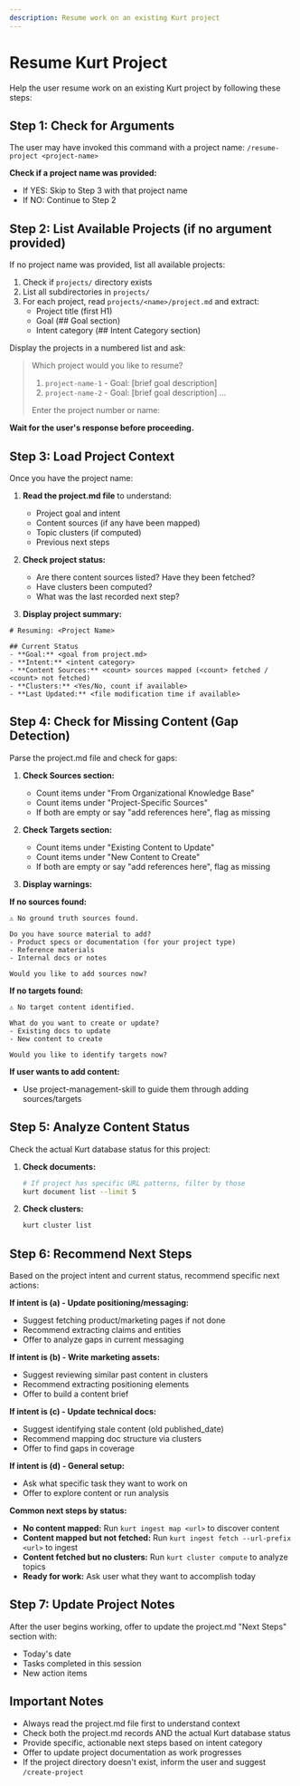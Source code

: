 ```yaml
---
description: Resume work on an existing Kurt project
---
```


# Resume Kurt Project

Help the user resume work on an existing Kurt project by following these steps:

## Step 1: Check for Arguments

The user may have invoked this command with a project name: `/resume-project <project-name>`

**Check if a project name was provided:**
- If YES: Skip to Step 3 with that project name
- If NO: Continue to Step 2

## Step 2: List Available Projects (if no argument provided)

If no project name was provided, list all available projects:

1. Check if `projects/` directory exists
2. List all subdirectories in `projects/`
3. For each project, read `projects/<name>/project.md` and extract:
   - Project title (first H1)
   - Goal (## Goal section)
   - Intent category (## Intent Category section)

Display the projects in a numbered list and ask:

> Which project would you like to resume?
>
> 1. `project-name-1` - Goal: [brief goal description]
> 2. `project-name-2` - Goal: [brief goal description]
> ...
>
> Enter the project number or name:

**Wait for the user's response before proceeding.**

## Step 3: Load Project Context

Once you have the project name:

1. **Read the project.md file** to understand:
   - Project goal and intent
   - Content sources (if any have been mapped)
   - Topic clusters (if computed)
   - Previous next steps

2. **Check project status:**
   - Are there content sources listed? Have they been fetched?
   - Have clusters been computed?
   - What was the last recorded next step?

3. **Display project summary:**

```
# Resuming: <Project Name>

## Current Status
- **Goal:** <goal from project.md>
- **Intent:** <intent category>
- **Content Sources:** <count> sources mapped (<count> fetched / <count> not fetched)
- **Clusters:** <Yes/No, count if available>
- **Last Updated:** <file modification time if available>
```

## Step 4: Check for Missing Content (Gap Detection)

Parse the project.md file and check for gaps:

1. **Check Sources section:**
   - Count items under "From Organizational Knowledge Base"
   - Count items under "Project-Specific Sources"
   - If both are empty or say "add references here", flag as missing

2. **Check Targets section:**
   - Count items under "Existing Content to Update"
   - Count items under "New Content to Create"
   - If both are empty or say "add references here", flag as missing

3. **Display warnings:**

**If no sources found:**
```
⚠️ No ground truth sources found.

Do you have source material to add?
- Product specs or documentation (for your project type)
- Reference materials
- Internal docs or notes

Would you like to add sources now?
```

**If no targets found:**
```
⚠️ No target content identified.

What do you want to create or update?
- Existing docs to update
- New content to create

Would you like to identify targets now?
```

**If user wants to add content:**
- Use project-management-skill to guide them through adding sources/targets

## Step 5: Analyze Content Status

Check the actual Kurt database status for this project:

1. **Check documents:**
   ```bash
   # If project has specific URL patterns, filter by those
   kurt document list --limit 5
   ```

2. **Check clusters:**
   ```bash
   kurt cluster list
   ```

## Step 6: Recommend Next Steps

Based on the project intent and current status, recommend specific next actions:

**If intent is (a) - Update positioning/messaging:**
- Suggest fetching product/marketing pages if not done
- Recommend extracting claims and entities
- Offer to analyze gaps in current messaging

**If intent is (b) - Write marketing assets:**
- Suggest reviewing similar past content in clusters
- Recommend extracting positioning elements
- Offer to build a content brief

**If intent is (c) - Update technical docs:**
- Suggest identifying stale content (old published_date)
- Recommend mapping doc structure via clusters
- Offer to find gaps in coverage

**If intent is (d) - General setup:**
- Ask what specific task they want to work on
- Offer to explore content or run analysis

**Common next steps by status:**
- **No content mapped:** Run `kurt ingest map <url>` to discover content
- **Content mapped but not fetched:** Run `kurt ingest fetch --url-prefix <url>` to ingest
- **Content fetched but no clusters:** Run `kurt cluster compute` to analyze topics
- **Ready for work:** Ask user what they want to accomplish today

## Step 7: Update Project Notes

After the user begins working, offer to update the project.md "Next Steps" section with:
- Today's date
- Tasks completed in this session
- New action items

## Important Notes

- Always read the project.md file first to understand context
- Check both the project.md records AND the actual Kurt database status
- Provide specific, actionable next steps based on intent category
- Offer to update project documentation as work progresses
- If the project directory doesn't exist, inform the user and suggest `/create-project`
